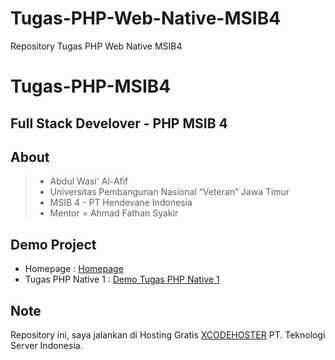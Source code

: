 # Tugas-PHP-Web-Native-MSIB4
Repository Tugas PHP Web Native MSIB4

# Tugas-PHP-MSIB4

## Full Stack Develover - PHP MSIB 4

## About

> - Abdul Wasi' Al-Afif
> - Universitas Pembangunan Nasional “Veteran” Jawa Timur
> - MSIB 4 - PT Hendevane Indonesia
> - Mentor = Ahmad Fathan Syakir

## Demo Project

- Homepage : <a href="https://wasi.nasihosting.com/PHPNative/">Homepage</a>
- Tugas PHP Native 1 : <a href="https://wasi.nasihosting.com/PHPNative/WebPHPNative1/">Demo Tugas PHP Native 1</a>

## Note

Repository ini, saya jalankan di Hosting Gratis <a href="https://xcodehoster.com/">XCODEHOSTER</a> PT. Teknologi Server Indonesia.
